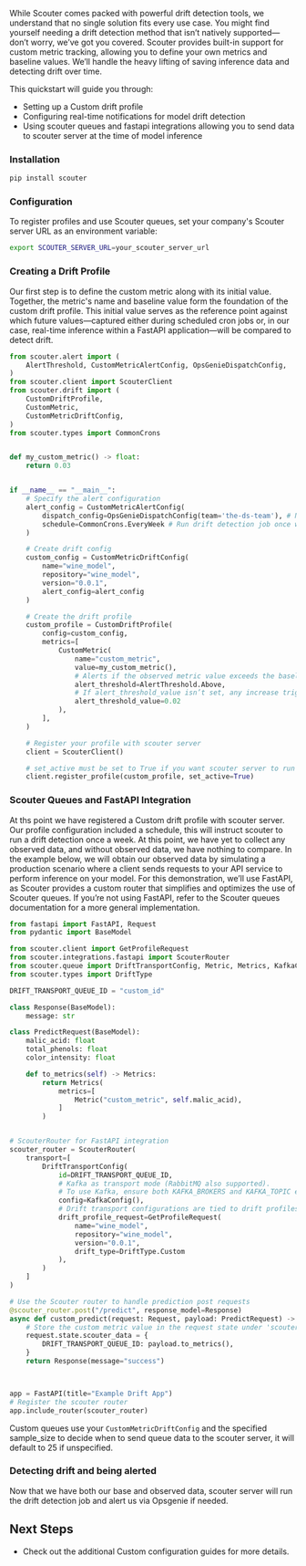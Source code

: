 
While Scouter comes packed with powerful drift detection tools, we understand that no single solution fits every use case. You might find yourself needing a drift detection method that isn’t natively supported—don’t worry, we’ve got you covered. Scouter provides built-in support for custom metric tracking, allowing you to define your own metrics and baseline values. We’ll handle the heavy lifting of saving inference data and detecting drift over time.

This quickstart will guide you through:

- Setting up a Custom drift profile
- Configuring real-time notifications for model drift detection
- Using scouter queues and fastapi integrations allowing you to send data to scouter server at the time of model inference

### Installation

```bash
pip install scouter
```

### **Configuration**
To register profiles and use Scouter queues, set your company's Scouter server URL as an environment variable:

```bash
export SCOUTER_SERVER_URL=your_scouter_server_url
```

### Creating a Drift Profile
Our first step is to define the custom metric along with its initial value. Together, the metric's name and baseline value form the foundation of the custom drift profile. This initial value serves as the reference point against which future values—captured either during scheduled cron jobs or, in our case, real-time inference within a FastAPI application—will be compared to detect drift.
```python hl_lines="6 15"
from scouter.alert import (
    AlertThreshold, CustomMetricAlertConfig, OpsGenieDispatchConfig,
)
from scouter.client import ScouterClient
from scouter.drift import (
    CustomDriftProfile,
    CustomMetric,
    CustomMetricDriftConfig,
)
from scouter.types import CommonCrons


def my_custom_metric() -> float:
    return 0.03


if __name__ == "__main__":
    # Specify the alert configuration
    alert_config = CustomMetricAlertConfig(
        dispatch_config=OpsGenieDispatchConfig(team='the-ds-team'), # Notify my team via Opsgenie if drift is detected
        schedule=CommonCrons.EveryWeek # Run drift detection job once weekly
    )

    # Create drift config
    custom_config = CustomMetricDriftConfig(
        name="wine_model",
        repository="wine_model",
        version="0.0.1",
        alert_config=alert_config
    )

    # Create the drift profile
    custom_profile = CustomDriftProfile(
        config=custom_config,
        metrics=[
            CustomMetric(
                name="custom_metric",
                value=my_custom_metric(),
                # Alerts if the observed metric value exceeds the baseline.
                alert_threshold=AlertThreshold.Above,
                # If alert_threshold_value isn’t set, any increase triggers an alert.
                alert_threshold_value=0.02
            ),
        ],
    )

    # Register your profile with scouter server
    client = ScouterClient()

    # set_active must be set to True if you want scouter server to run the drift detection job
    client.register_profile(custom_profile, set_active=True)
```


### Scouter Queues and FastAPI Integration

At ths point we have registered a Custom drift profile with scouter server. Our profile configuration included a schedule, this will instruct scouter to run a drift detection once a week.
At this point, we have yet to collect any observed data, and without observed data, we have nothing to compare. In the example below, we will obtain our observed data by simulating a production scenario where a client sends requests to your API service to perform inference on your model. For this demonstration, we’ll use FastAPI, as Scouter provides a custom router that simplifies and optimizes the use of Scouter queues. If you’re not using FastAPI, refer to the Scouter queues documentation for a more general implementation.

```python
from fastapi import FastAPI, Request
from pydantic import BaseModel

from scouter.client import GetProfileRequest
from scouter.integrations.fastapi import ScouterRouter
from scouter.queue import DriftTransportConfig, Metric, Metrics, KafkaConfig
from scouter.types import DriftType

DRIFT_TRANSPORT_QUEUE_ID = "custom_id"

class Response(BaseModel):
    message: str

class PredictRequest(BaseModel):
    malic_acid: float
    total_phenols: float
    color_intensity: float

    def to_metrics(self) -> Metrics:
        return Metrics(
            metrics=[
                Metric("custom_metric", self.malic_acid),
            ]
        )


# ScouterRouter for FastAPI integration
scouter_router = ScouterRouter(
    transport=[
        DriftTransportConfig(
            id=DRIFT_TRANSPORT_QUEUE_ID,
            # Kafka as transport mode (RabbitMQ also supported).
            # To use Kafka, ensure both KAFKA_BROKERS and KAFKA_TOPIC environment variables are set
            config=KafkaConfig(),
            # Drift transport configurations are tied to drift profiles
            drift_profile_request=GetProfileRequest(
                name="wine_model",
                repository="wine_model",
                version="0.0.1",
                drift_type=DriftType.Custom
            ),
        )
    ]
)

# Use the Scouter router to handle prediction post requests
@scouter_router.post("/predict", response_model=Response)
async def custom_predict(request: Request, payload: PredictRequest) -> Response:
    # Store the custom metric value in the request state under 'scouter_data' for the specified queue ID
    request.state.scouter_data = {
        DRIFT_TRANSPORT_QUEUE_ID: payload.to_metrics(),
    }
    return Response(message="success")



app = FastAPI(title="Example Drift App")
# Register the scouter router
app.include_router(scouter_router)
```
Custom queues use your `CustomMetricDriftConfig` and the specified sample_size to decide when to send queue data to the scouter server, it will default to 25 if unspecified.

### Detecting drift and being alerted
Now that we have both our base and observed data, scouter server will run the drift detection job and alert us via Opsgenie if needed.

## Next Steps

- Check out the additional Custom configuration guides for more details.
